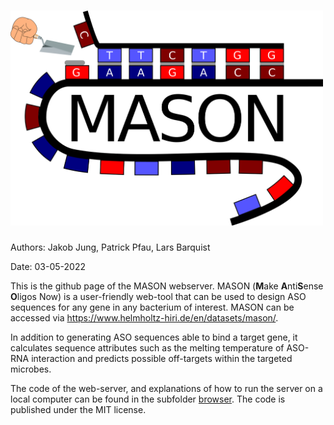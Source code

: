 # <img src="./browser/pnag/static/mason.png" alt="drawing" width="500"/>



Authors: Jakob Jung, Patrick Pfau, Lars Barquist

Date: 03-05-2022

This is the github page of the MASON webserver. MASON (**M**ake **A**nti**S**ense **O**ligos Now) is a user-friendly web-tool that can be used to design ASO sequences for any gene in any bacterium of interest. MASON can be accessed via https://www.helmholtz-hiri.de/en/datasets/mason/. 

In addition to generating ASO sequences able to bind a target gene, it calculates sequence attributes such as the melting temperature of ASO-RNA interaction and predicts possible off-targets within the targeted microbes.

The code of the web-server, and explanations of how to run the server on a local computer can be found in the subfolder [browser](./browser). The code is published under the MIT license.

